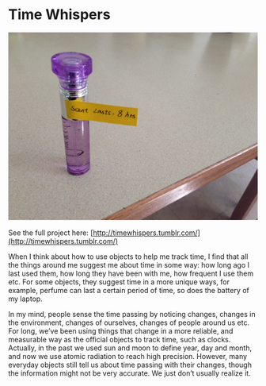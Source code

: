 # Time Whispers

![Time Whispers](../../images/artworks/time_whispers-1.jpg "Time Whispers")

See the full project here: [http://timewhispers.tumblr.com/](http://timewhispers.tumblr.com/)

When I think about how to use objects to help me track time, I find that all the things around me suggest me about time in some way: how long ago I last used them, how long they have been with me, how frequent I use them etc. For some objects, they suggest time in a more unique ways, for example, perfume can last a certain period of time, so does the battery of my laptop.

In my mind, people sense the time passing by noticing changes, changes in the environment, changes of ourselves, changes of people around us etc. For long, we’ve been using things that change in a more reliable, and measurable way as the official objects to track time, such as clocks. Actually, in the past we used sun and moon to define year, day and month, and now we use atomic radiation to reach high precision. However, many everyday objects still tell us about time passing with their changes, though the information might not be very accurate. We just don’t usually realize it.